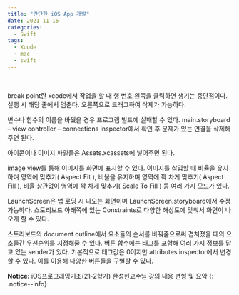 ```yaml
---
title: "간단한 iOS App 개발"
date: 2021-11-16
categories:
  - Swift
tags:
  - Xcode
  - mac
  - swift
---
```

<br>

break point란 xcode에서 작업을 할 때 행 번호 왼쪽을 클릭하면 생기는 중단점이다. 실행 시 해당 줄에서 멈춘다. 오른쪽으로 드래그하여 삭제가 가능하다. 


변수나 함수의 이름을 바꿨을 경우 프로그램 빌드에 실패할 수 있다. main.storyboard – view controller – connections inspector에서 확인 후 문제가 있는 연결을 삭제해주면 된다.


아이콘이나 이미지 파일들은 Assets.xcassets에 넣어주면 된다.


image view를 통해 이미지를 화면에 표시할 수 있다. 이미지를 삽입할 때 비율을 유지하며 영역에 맞추기( Aspect Fit ), 비율을 유지하며 영역에 꽉 차게 맞추기( Aspect Fill ), 비율 상관없이 영역에 꽉 차게 맞추기( Scale To Fill ) 등 여러 가지 모드가 있다.


LaunchScreen은 앱 로딩 시 나오는 화면이며 LaunchScreen.storyboard에서 수정 가능하다. 스토리보드 아래쪽에 있는 Constraints로 다양한 해상도에 맞춰서 화면이 나오게 할 수 있다.


스토리보드의 document outline에서 요소들의 순서를 바꿔줌으로써 겹쳐졌을 때의 요소들간 우선순위를 지정해줄 수 있다. 
버튼 함수에는 태그를 포함해 여러 가지 정보를 담고 있는 sender가 있다. 기본적으로 태그값은 0이지만 attributes inspector에서 변경할 수 있다. 이를 이용해 다양한 버튼들을 구별할 수 있다. 


**Notice:** iOS프로그래밍기초(21-2학기) 한성현교수님 강의 내용 변형 및 요약
{: .notice--info}